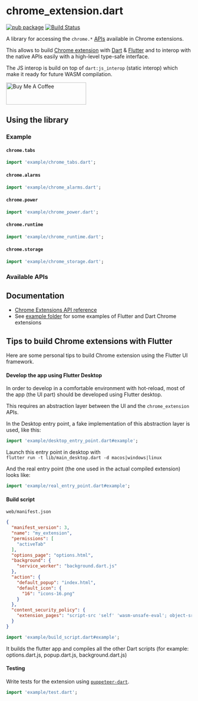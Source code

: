 # chrome_extension.dart

[![pub package](https://img.shields.io/pub/v/chrome_extension.svg)](https://pub.dartlang.org/packages/chrome_extension)
[![Build Status](https://github.com/xvrh/chrome_extension.dart/workflows/Build/badge.svg?branch=main)](https://github.com/xvrh/chrome_extension.dart)

A library for accessing the `chrome.*` [APIs](https://developer.chrome.com/docs/extensions/reference/) available in Chrome extensions.

This allows to build [Chrome extension](https://developer.chrome.com/docs/extensions/) with [Dart](https://dart.dev) & [Flutter](https://flutter.dev) and to interop with the native APIs easily with a high-level type-safe interface.

The JS interop is build on top of `dart:js_interop` (static interop) which make it ready for future WASM compilation.

<a href="https://www.buymeacoffee.com/xvrh" target="_blank"><img src="https://cdn.buymeacoffee.com/buttons/v2/default-yellow.png" alt="Buy Me A Coffee" height="60" width="217"></a>

## Using the library

### Example

#### `chrome.tabs`
```dart
import 'example/chrome_tabs.dart';
```

#### `chrome.alarms`
```dart
import 'example/chrome_alarms.dart';
```

#### `chrome.power`
```dart
import 'example/chrome_power.dart';
```

#### `chrome.runtime`
```dart
import 'example/chrome_runtime.dart';
```

#### `chrome.storage`
```dart
import 'example/chrome_storage.dart';
```

### Available APIs

<!-- LIST APIS -->

## Documentation

* [Chrome Extensions API reference](https://developer.chrome.com/docs/extensions/reference/)
* See [example folder](https://github.com/xvrh/chrome_extension/tree/main/extension_examples) for some examples of Flutter and Dart Chrome extensions

## Tips to build Chrome extensions with Flutter

Here are some personal tips to build Chrome extension using the Flutter UI framework.

#### Develop the app using Flutter Desktop

In order to develop in a comfortable environment with hot-reload,
most of the app (the UI part) should be developed using Flutter desktop.

This requires an abstraction layer between the UI and the `chrome_extension` APIs.

In the Desktop entry point, a fake implementation of this abstraction layer is used, like this:

```dart
import 'example/desktop_entry_point.dart#example';
```

Launch this entry point in desktop with  
`flutter run -t lib/main_desktop.dart -d macos|windows|linux`

And the real entry point (the one used in the actual compiled extension) looks like:

```dart
import 'example/real_entry_point.dart#example';
```

#### Build script

`web/manifest.json`
```json
{
  "manifest_version": 3,
  "name": "my_extension",
  "permissions": [
    "activeTab"
  ],
  "options_page": "options.html",
  "background": {
    "service_worker": "background.dart.js"
  },
  "action": {
    "default_popup": "index.html",
    "default_icon": {
      "16": "icons-16.png"
    }
  },
  "content_security_policy": {
    "extension_pages": "script-src 'self' 'wasm-unsafe-eval'; object-src 'self';"
  }
}
```

```dart
import 'example/build_script.dart#example';
```

It builds the flutter app and compiles all the other Dart scripts
(for example: options.dart.js, popup.dart.js, background.dart.js)

#### Testing

Write tests for the extension using [`puppeteer-dart`](https://pub.dev/packages/puppeteer).

```dart
import 'example/test.dart';
```